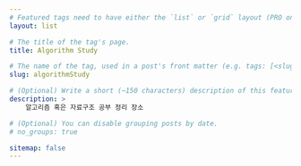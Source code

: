 ```yaml
---
# Featured tags need to have either the `list` or `grid` layout (PRO only).
layout: list

# The title of the tag's page.
title: Algorithm Study

# The name of the tag, used in a post's front matter (e.g. tags: [<slug>]).
slug: algorithmStudy

# (Optional) Write a short (~150 characters) description of this featured tag.
description: >
    알고리즘 혹은 자료구조 공부 정리 장소

# (Optional) You can disable grouping posts by date.
# no_groups: true

sitemap: false
---
```


